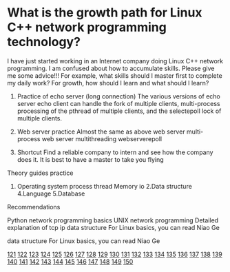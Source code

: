 What is the growth path for Linux C++ network programming technology?
==
I have just started working in an Internet company doing Linux C++ network programming. I am confused about how to accumulate skills. Please give me some advice!!! For example, what skills should I master first to complete my daily work? For growth, how should I learn and what should I learn?

1. Practice of echo server (long connection)
The various versions of echo server echo client can handle the fork of multiple clients, multi-process processing of the pthread of multiple clients, and the selectepoll lock of multiple clients.

2. Web server practice
Almost the same as above
web server multi-process
web server multithreading
webserverepoll

3. Shortcut
Find a reliable company to intern and see how the company does it. It is best to have a master to take you flying

Theory guides practice

1. Operating system
process
thread
Memory
io
2.Data structure
4.Language
5.Database


Recommendations

Python network programming basics
UNIX network programming
Detailed explanation of tcp ip
data structure
For Linux basics, you can read Niao Ge

data structure
For Linux basics, you can read Niao Ge

[121](https://chigua57.pages.dev/121/)
[122](https://chigua57.pages.dev/122/)
[123](https://chigua57.pages.dev/123/)
[124](https://chigua57.pages.dev/124/)
[125](https://chigua57.pages.dev/125/)
[126](https://chigua57.pages.dev/126/)
[127](https://chigua57.pages.dev/127/)
[128](https://chigua57.pages.dev/128/)
[129](https://chigua57.pages.dev/129/)
[130](https://chigua57.pages.dev/130/)
[131](https://chigua57.pages.dev/131/)
[132](https://chigua57.pages.dev/132/)
[133](https://chigua57.pages.dev/133/)
[134](https://chigua57.pages.dev/134/)
[135](https://chigua57.pages.dev/135/)
[136](https://chigua57.pages.dev/136/)
[137](https://chigua57.pages.dev/137/)
[138](https://chigua57.pages.dev/138/)
[139](https://chigua57.pages.dev/139/)
[140](https://chigua57.pages.dev/140/)
[141](https://chigua57.pages.dev/141/)
[142](https://chigua57.pages.dev/142/)
[143](https://chigua57.pages.dev/143/)
[144](https://chigua57.pages.dev/144/)
[145](https://chigua57.pages.dev/145/)
[146](https://chigua57.pages.dev/146/)
[147](https://chigua57.pages.dev/147/)
[148](https://chigua57.pages.dev/148/)
[149](https://chigua57.pages.dev/149/)
[150](https://chigua57.pages.dev/150/)



